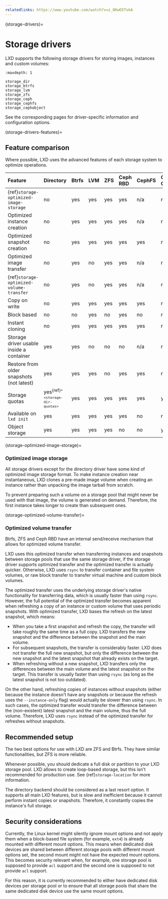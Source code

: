 ```yaml
---
relatedlinks: https://www.youtube.com/watch?v=z_OKwO5TskA
---
```


(storage-drivers)=
# Storage drivers

LXD supports the following storage drivers for storing images, instances and custom volumes:

```{toctree}
:maxdepth: 1

storage_dir
storage_btrfs
storage_lvm
storage_zfs
storage_ceph
storage_cephfs
storage_cephobject
```

See the corresponding pages for driver-specific information and configuration options.

(storage-drivers-features)=
## Feature comparison

Where possible, LXD uses the advanced features of each storage system to optimize operations.

Feature                                     | Directory | Btrfs | LVM   | ZFS  | Ceph RBD | CephFS | Ceph Object
:---                                        | :---      | :---  | :---  | :--- | :---     | :---   | :---
{ref}`storage-optimized-image-storage`      | no        | yes   | yes   | yes  | yes      | n/a    | n/a
Optimized instance creation                 | no        | yes   | yes   | yes  | yes      | n/a    | n/a
Optimized snapshot creation                 | no        | yes   | yes   | yes  | yes      | yes    | n/a
Optimized image transfer                    | no        | yes   | no    | yes  | yes      | n/a    | n/a
{ref}`storage-optimized-volume-transfer`  | no        | yes   | no    | yes  | yes      | n/a    | n/a
Copy on write                               | no        | yes   | yes   | yes  | yes      | yes    | n/a
Block based                                 | no        | no    | yes   | no   | yes      | no     | n/a
Instant cloning                             | no        | yes   | yes   | yes  | yes      | yes    | n/a
Storage driver usable inside a container    | yes       | yes   | no    | no   | no       | n/a    | n/a
Restore from older snapshots (not latest)   | yes       | yes   | yes   | no   | yes      | yes    | n/a
Storage quotas                              | yes<sup>{ref}`* <storage-dir-quotas>`</sup>| yes   | yes   | yes  | yes  | yes    | yes
Available on `lxd init`                     | yes       | yes   | yes   | yes  | yes      | no     | no
Object storage                              | yes       | yes   | yes   | yes  | no       | no     | yes

(storage-optimized-image-storage)=
### Optimized image storage

All storage drivers except for the directory driver have some kind of optimized image storage format.
To make instance creation near instantaneous, LXD clones a pre-made image volume when creating an instance rather than unpacking the image tarball from scratch.

To prevent preparing such a volume on a storage pool that might never be used with that image, the volume is generated on demand.
Therefore, the first instance takes longer to create than subsequent ones.

(storage-optimized-volume-transfer)=
### Optimized volume transfer

Btrfs, ZFS and Ceph RBD have an internal send/receive mechanism that allows for optimized volume transfer.

LXD uses this optimized transfer when transferring instances and snapshots between storage pools that use the same storage driver, if the storage driver supports optimized transfer and the optimized transfer is actually quicker.
Otherwise, LXD uses `rsync` to transfer container and file system volumes, or raw block transfer to transfer virtual machine and custom block volumes.

The optimized transfer uses the underlying storage driver's native functionality for transferring data, which is usually faster than using `rsync`.
However, the full potential of the optimized transfer becomes apparent when refreshing a copy of an instance or custom volume that uses periodic snapshots.
With optimized transfer, LXD bases the refresh on the latest snapshot, which means:

- When you take a first snapshot and refresh the copy, the transfer will take roughly the same time as a full copy.
  LXD transfers the new snapshot and the difference between the snapshot and the main volume.
- For subsequent snapshots, the transfer is considerably faster.
  LXD does not transfer the full new snapshot, but only the difference between the new snapshot and the latest snapshot that already exists on the target.
- When refreshing without a new snapshot, LXD transfers only the differences between the main volume and the latest snapshot on the target.
  This transfer is usually faster than using `rsync` (as long as the latest snapshot is not too outdated).

On the other hand, refreshing copies of instances without snapshots (either because the instance doesn't have any snapshots or because the refresh uses the `--instance-only` flag) would actually be slower than using `rsync`.
In such cases, the optimized transfer would transfer the difference between the (non-existent) latest snapshot and the main volume, thus the full volume.
Therefore, LXD uses `rsync` instead of the optimized transfer for refreshes without snapshots.

## Recommended setup

The two best options for use with LXD are ZFS and Btrfs.
They have similar functionalities, but ZFS is more reliable.

Whenever possible, you should dedicate a full disk or partition to your LXD storage pool.
LXD allows to create loop-based storage, but this isn't recommended for production use.
See {ref}`storage-location` for more information.

The directory backend should be considered as a last resort option.
It supports all main LXD features, but is slow and inefficient because it cannot perform instant copies or snapshots.
Therefore, it constantly copies the instance's full storage.

## Security considerations

Currently, the Linux kernel might silently ignore mount options and not apply them when a block-based file system (for example, `ext4`) is already mounted with different mount options.
This means when dedicated disk devices are shared between different storage pools with different mount options set, the second mount might not have the expected mount options.
This becomes security relevant when, for example, one storage pool is supposed to provide `acl` support and the second one is supposed to not provide `acl` support.

For this reason, it is currently recommended to either have dedicated disk devices per storage pool or to ensure that all storage pools that share the same dedicated disk device use the same mount options.
